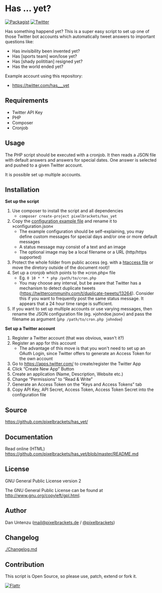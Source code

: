 Has … yet?
==========

[![Packagist](https://img.shields.io/packagist/v/pixelbrackets/has_yet.svg)](https://packagist.org/packages/pixelbrackets/has_yet/)
[![Twitter](https://img.shields.io/twitter/url/http/shields.io.svg?style=social&logo=twitter)](https://twitter.com/has___yet)

Has something happend yet? This is a super easy script to set up one of those 
Twitter bot accounts which automatically tweet answers to important questions like:

* Has invisibility been invented yet?
* Has [sports team] won/lose yet?
* Has [shady polititian] resigned yet?
* Has the world ended yet?

Example account using this repository:

* https://twitter.com/has___yet

Requirements
------------

* Twitter API Key
* PHP
* Composer
* Cronjob

Usage
-----

The PHP script should be executed with a cronjob. It then reads a JSON file
with default answers and answers for special dates. One answer is selected
and pushed to a given Twitter account.

It is possible set up multiple accounts.

Installation
------------

**Set up the script**

1. Use composer to install the script and all dependencies
    * `composer create-project pixelbrackets/has_yet`
1. Copy the [configuration example file](./configuration.json.example) and rename it to »configuration.json«
    * The example configuration should be self-explaining, you may define custom messages for special days and/or one or more default messages
    * A status message may consist of a text and an image
    * The optional image may be a local filename or a URL (http/https supported)
1. Protect the whole folder from public access (eg. with a [htaccess file](./.htaccess.example) or move the diretory outside of the document root)!
1. Set up a cronjob which points to the »cron.php« file
    * Eg. `0 10 * * * php /path/to/cron.php`
    * You may choose any interval, but be aware that Twitter has a mechanism to detect duplicate tweets (https://twittercommunity.com/t/duplicate-tweets/13264). Consider this if you want to frequently post the same status message. It appears that a 24 hour time range is sufficient.
1. If you want to set up multiple accounts or use varying messages, then rename the JSON configuration file (eg. »johndoe.json«) and pass the filename as argument (`php /path/to/cron.php johndoe`)

**Set up a Twitter account**

1. Register a Twitter account (that was obvious, wasn't it?)
1. Register an app for this account
    * The advantage of this move is that you won't need to set up an OAuth Login, since Twitter offers to generate an Access Token for the own account
1. Go to https://apps.twitter.com/ to create/register the Twitter App
1. Click “Create New App” Button
1. Create an application (Name, Description, Website etc.)
1. Change “Permissions” to “Read & Write”
1. Generate an Access Token on the “Keys and Access Tokens” tab
1. Copy API Key, API Secret, Access Token, Access Token Secret into the configuration file

Source
------

https://github.com/pixelbrackets/has_yet/

Documentation
-------------

Read online (HTML) https://github.com/pixelbrackets/has_yet/blob/master/README.md

License
-------

GNU General Public License version 2

The GNU General Public License can be found at http://www.gnu.org/copyleft/gpl.html.

Author
------

Dan Untenzu (<mail@pixelbrackets.de> / [@pixelbrackets](https://github.com/pixelbrackets))

Changelog
---------

[./Changelog.md](./Changelog.md)

Contribution
------------

This script is Open Source, so please use, patch, extend or fork it.

[![Flattr](https://api.flattr.com/button/flattr-badge-large.png)](https://flattr.com/thing/3713801)
